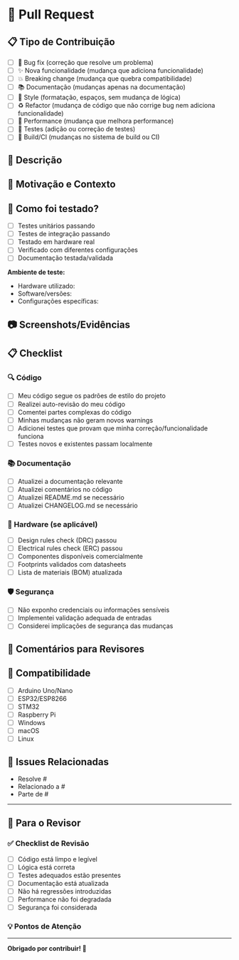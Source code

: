 # 🔄 Pull Request

## 📋 Tipo de Contribuição
<!-- Marque o(s) tipo(s) de contribuição -->
- [ ] 🐛 Bug fix (correção que resolve um problema)
- [ ] ✨ Nova funcionalidade (mudança que adiciona funcionalidade)
- [ ] 💥 Breaking change (mudança que quebra compatibilidade)
- [ ] 📚 Documentação (mudanças apenas na documentação)
- [ ] 🎨 Style (formatação, espaços, sem mudança de lógica)
- [ ] ♻️ Refactor (mudança de código que não corrige bug nem adiciona funcionalidade)
- [ ] 🚀 Performance (mudança que melhora performance)
- [ ] 🧪 Testes (adição ou correção de testes)
- [ ] 🔧 Build/CI (mudanças no sistema de build ou CI)

## 📝 Descrição
<!-- Descreva suas mudanças de forma clara e detalhada -->


## 🎯 Motivação e Contexto
<!-- Por que essa mudança é necessária? Qual problema resolve? -->
<!-- Se resolve uma issue, link ela aqui: "Fixes #123" -->


## 🧪 Como foi testado?
<!-- Descreva os testes que você executou para validar suas mudanças -->
- [ ] Testes unitários passando
- [ ] Testes de integração passando
- [ ] Testado em hardware real
- [ ] Verificado com diferentes configurações
- [ ] Documentação testada/validada

**Ambiente de teste:**
- Hardware utilizado:
- Software/versões:
- Configurações específicas:

## 📷 Screenshots/Evidências
<!-- Se aplicável, adicione screenshots, vídeos ou outras evidências -->


## 📋 Checklist
<!-- Marque todos os itens aplicáveis -->

### 🔍 Código
- [ ] Meu código segue os padrões de estilo do projeto
- [ ] Realizei auto-revisão do meu código
- [ ] Comentei partes complexas do código
- [ ] Minhas mudanças não geram novos warnings
- [ ] Adicionei testes que provam que minha correção/funcionalidade funciona
- [ ] Testes novos e existentes passam localmente

### 📚 Documentação
- [ ] Atualizei a documentação relevante
- [ ] Atualizei comentários no código
- [ ] Atualizei README.md se necessário
- [ ] Atualizei CHANGELOG.md se necessário

### 🔧 Hardware (se aplicável)
- [ ] Design rules check (DRC) passou
- [ ] Electrical rules check (ERC) passou
- [ ] Componentes disponíveis comercialmente
- [ ] Footprints validados com datasheets
- [ ] Lista de materiais (BOM) atualizada

### 🛡️ Segurança
- [ ] Não exponho credenciais ou informações sensíveis
- [ ] Implementei validação adequada de entradas
- [ ] Considerei implicações de segurança das mudanças

## 💬 Comentários para Revisores
<!-- Instruções específicas para os revisores -->
<!-- Pontos de atenção, áreas que precisam de foco especial -->


## 📱 Compatibilidade
<!-- Marque as plataformas/ambientes testados -->
- [ ] Arduino Uno/Nano
- [ ] ESP32/ESP8266
- [ ] STM32
- [ ] Raspberry Pi
- [ ] Windows
- [ ] macOS
- [ ] Linux

## 🔗 Issues Relacionadas
<!-- Link para issues relacionadas -->
- Resolve #
- Relacionado a #
- Parte de #

---

## 👥 Para o Revisor

### ✅ Checklist de Revisão
- [ ] Código está limpo e legível
- [ ] Lógica está correta
- [ ] Testes adequados estão presentes
- [ ] Documentação está atualizada
- [ ] Não há regressões introduzidas
- [ ] Performance não foi degradada
- [ ] Segurança foi considerada

### 💡 Pontos de Atenção
<!-- Revisor: adicione aqui pontos específicos observados -->

---

**Obrigado por contribuir! 🙏**
